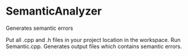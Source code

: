 SemanticAnalyzer
================

Generates semantic errors

Put all .cpp and .h files in your project location in the workspace.
Run Semantic.cpp.
Generates output files which contains semantic errors.
